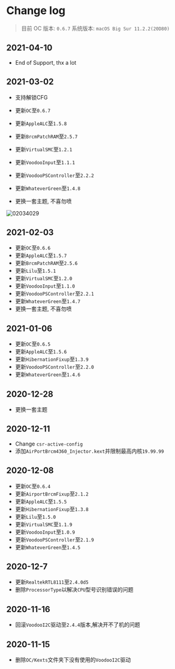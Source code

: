 # Change log

> 目前 OC 版本: `0.6.7`
> 系统版本: `macOS Big Sur 11.2.2(20D80)`

## 2021-04-10

- End of  Support, thx a lot

## 2021-03-02

- 支持解锁CFG

- 更新`OC`至`0.6.7`
- 更新`AppleALC`至`1.5.8`
- 更新`BrcmPatchRAM`至`2.5.7`
- 更新`VirtualSMC`至`1.2.1`
- 更新`VoodooInput`至`1.1.1`
- 更新`VoodooPSController`至`2.2.2`
- 更新`WhateverGreen`至`1.4.8`
- 更换一套主题, 不喜勿喷

![02034029](https://cdn.jsdelivr.net/gh/HowieHye/CDN@master/img/02034029.4wq9mpvmx5s0.png)

## 2021-02-03

- 更新`OC`至`0.6.6`
- 更新`AppleALC`至`1.5.7`
- 更新`BrcmPatchRAM`至`2.5.6`
- 更新`Lilu`至`1.5.1`
- 更新`VirtualSMC`至`1.2.0`
- 更新`VoodooInput`至`1.1.0`
- 更新`VoodooPSController`至`2.2.1`
- 更新`WhateverGreen`至`1.4.7`
- 更换一套主题, 不喜勿喷

## 2021-01-06

- 更新`OC`至`0.6.5`
- 更新`AppleALC`至`1.5.6`
- 更新`HibernationFixup`至`1.3.9`
- 更新`VoodooPSController`至`2.2.0`
- 更新`WhateverGreen`至`1.4.6`

## 2020-12-28

- 更换一套主题

## 2020-12-11

- Change `csr-active-config`
- 添加`AirPortBrcm4360_Injector.kext`并限制最高内核`19.99.99`

## 2020-12-08

- 更新`OC`至`0.6.4`
- 更新`AirportBrcmFixup`至`2.1.2`
- 更新`AppleALC`至`1.5.5`
- 更新`HibernationFixup`至`1.3.8`
- 更新`Lilu`至`1.5.0`
- 更新`VirtualSMC`至`1.1.9`
- 更新`VoodooInput`至`1.0.9`
- 更新`VoodooPSController`至`2.1.9`
- 更新`WhateverGreen`至`1.4.5`

## 2020-12-7

- 更新`RealtekRTL8111`至`2.4.0d5`
- 删除`ProcessorType`以解决`CPU`型号识别错误的问题

## 2020-11-16

- 回滚`VoodooI2C`驱动至`2.4.4`版本,解决开不了机的问题

## 2020-11-15

- 删除`OC/Kexts`文件夹下没有使用的`VoodooI2C`驱动
